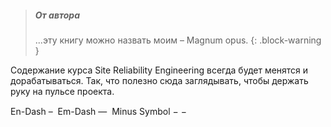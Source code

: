 

> ##### От автора
>
> ...эту книгу можно назвать моим – Magnum opus.
{: .block-warning }

Содержание курса Site Reliability Engineering всегда будет менятся и дорабатываться. Так, что полезно сюда заглядывать, чтобы держать руку на пульсе проекта.

En-Dash         &ndash;    &#150;
Em-Dash         &mdash;    &#151;
Minus Symbol    &minus;    &#8722;
